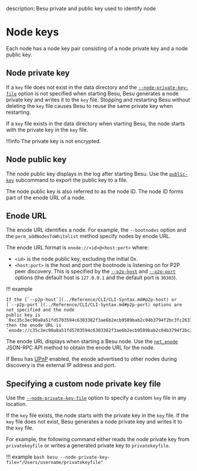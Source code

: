 description: Besu private and public key used to identify node
<!--- END of page meta data -->

# Node keys

Each node has a node key pair consisting of a node private key and a node public key.

## Node private key

If a `key` file does not exist in the data directory and the
[`--node-private-key-file`](../Reference/CLI/CLI-Syntax.md#node-private-key-file) option is not
specified when starting Besu, Besu generates a node private key and writes it to the `key` file.
Stopping and restarting Besu without deleting the `key` file causes Besu to reuse the same private
key when restarting.

If a `key` file exists in the data directory when starting Besu, the node starts with the private
key in the `key` file.

!!!info
    The private key is not encrypted. 

## Node public key

The node public key displays in the log after starting Besu. Use the
[`public-key`](../Reference/CLI/CLI-Subcommands.md#public-key) subcommand to export the public key
to a file.

The node public key is also referred to as the node ID. The node ID forms part of the enode URL of
a node. 

## Enode URL 

The enode URL identifies a node. For example, the `--bootnodes` option and the
`perm_addNodesToWhitelist` method specify nodes by enode URL.

The enode URL format is `enode://<id>@<host:port>` where:

* `<id>` is the node public key, excluding the initial 0x.
* `<host:port>` is the host and port the bootnode is listening on for P2P peer discovery. This is
specified by the [`--p2p-host`](../Reference/CLI/CLI-Syntax.md#p2p-host) and
[`--p2p-port`](../Reference/CLI/CLI-Syntax.md#p2p-port) options (the default host is `127.0.0.1`
and the default port is `30303`).

!!! example

    If the [`--p2p-host`](../Reference/CLI/CLI-Syntax.md#p2p-host) or
    [`--p2p-port`](../Reference/CLI/CLI-Syntax.md#p2p-port) options are not specified and the node
    public key is `0xc35c3ec90a8a51fd5703594c6303382f3ae6b2ecb9589bab2c04b3794f2bc3fc2631dabb0c08af795787a6c004d8f532230ae6e9925cbbefb0b28b79295d615f`,
    then the enode URL is
    `enode://c35c3ec90a8a51fd5703594c6303382f3ae6b2ecb9589bab2c04b3794f2bc3fc2631dabb0c08af795787a6c004d8f532230ae6e9925cbbefb0b28b79295d615f@127.0.0.1:30303`

The enode URL displays when starting a Besu node. Use the
[`net_enode`](../Reference/API-Methods.md#net_enode) JSON-RPC API method to obtain the enode URL
for the node.

If Besu has [UPnP](../HowTo/Find-and-Connect/Using-UPnP.md) enabled, the enode advertised to other
nodes during discovery is the external IP address and port.

## Specifying a custom node private key file

Use the [`--node-private-key-file`](../Reference/CLI/CLI-Syntax.md#node-private-key-file) option to
specify a custom `key` file in any location. 

If the `key` file exists, the node starts with the private key in the `key` file. If the `key` file
does not exist, Besu generates a node private key and writes it to the `key` file.

For example, the following command either reads the node private key from `privatekeyfile` or
writes a generated private key to `privatekeyfile`.

!!! example
    ```bash
    besu --node-private-key-file="/Users/username/privatekeyfile"
    ```
